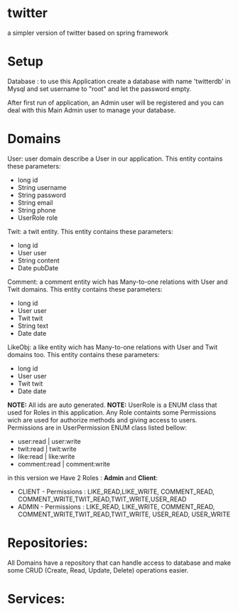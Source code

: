 # twitter
a simpler version of twitter based on spring framework

# Setup
Database : to use this Application create a database with name 'twitterdb' in Mysql and set username to "root" and let the password empty.

After first run of application, an Admin user will be registered and you can deal with this Main Admin user to manage your database.

# Domains
User: user domain describe a User in our application. This entity contains these parameters:
  - long id
  - String username
  - String password
  - String email
  - String phone
  - UserRole role

Twit: a twit entity. This entity contains these parameters:
  - long id
  - User user
  - String content
  - Date pubDate

Comment: a comment entity wich has Many-to-one relations with User and Twit domains. This entity contains these parameters:
  - long id
  - User user
  - Twit twit
  - String text
  - Date date
  

LikeObj: a like entity wich has Many-to-one relations with User and Twit domains too. This entity contains these parameters:
  - long id
  - User user
  - Twit twit
  - Date date

**NOTE:** All ids are auto generated. 
**NOTE:** UserRole is a ENUM class that used for Roles in this application. Any Role containts some Permissions wich are used for authorize methods and giving access to users.
Permissions are in UserPermission ENUM class listed bellow:
  - user:read | user:write
  - twit:read | twit:write
  - like:read | like:write
  - comment:read | comment:write
  
in this version we Have 2 Roles : **Admin** and **Client**:<br>
  - CLIENT - Permissions : LIKE_READ,LIKE_WRITE, COMMENT_READ, COMMENT_WRITE,TWIT_READ,TWIT_WRITE,USER_READ
  - ADMIN - Permissions : LIKE_READ,   LIKE_WRITE, COMMENT_READ, COMMENT_WRITE,TWIT_READ,TWIT_WRITE, USER_READ, USER_WRITE
  
# Repositories:
All Domains have a repository that can handle access to database and make some CRUD (Create, Read, Update, Delete) operations easier.

# Services:
